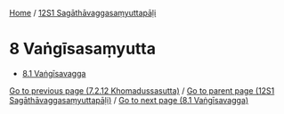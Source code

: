 
[Home](/) / [12S1 Sagāthāvaggasaṃyuttapāḷi](/tipitaka/12S1.md)

# 8 Vaṅgīsasaṃyutta

* [8.1 Vaṅgīsavagga](/tipitaka/12S1/8/8.1.md)

[Go to previous page (7.2.12 Khomadussasutta)](/tipitaka/12S1/7/7.2/7.2.12.md) / [Go to parent page (12S1 Sagāthāvaggasaṃyuttapāḷi)](/tipitaka/12S1/0.md) / [Go to next page (8.1 Vaṅgīsavagga)](/tipitaka/12S1/8/8.1.md)


